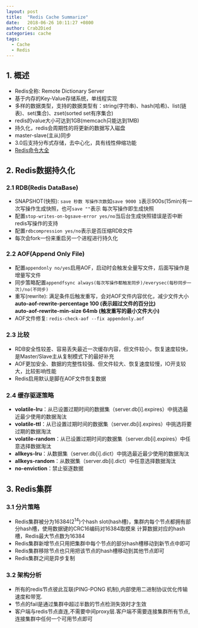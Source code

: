 ```yaml
---
layout: post
title:  "Redis Cache Summarize"
date:   2018-06-26 10:11:27 +0800
author: Crab2Died
categories: cache
tags: 
  - Cache
  - Redis
---
```


## 1. 概述  
   - Redis全称: Remote Dictionary Server
   - 基于内存的Key-Value存储系统，单线程实现  
   - 多样的数据类型，支持的数据类型有：string(字符串)、hash(哈希)、list(链表)、set(集合)、zset(sorted set有序集合) 
   - redis的value大小可达到1GB(memcach只能达到1MB)
   - 持久化，redis会周期性的将更新的数据写入磁盘  
   - master-slave(主从)同步  
   - 3.0后支持分布式存储，去中心化，具有线性伸缩功能
   - [Redis命令大全](http://redisdoc.com/index.html)
   
## 2. Redis数据持久化
### 2.1 RDB(Redis DataBase)
   - SNAPSHOT(快照): `save 秒数 写操作次数`如`save 9000 1`表示900s(15min)有一次写操作生成快照，也可`save ""`表示
     每次写操作即生成快照
   - 配置`stop-writes-on-bgsave-error yes/no`当后台生成快照错误是否中断redis写操作的支持
   - 配置`rdbcompression yes/no`表示是否压缩RDB文件
   - 每次会fork一份来重启另一个进程进行持久化
   
### 2.2 AOF(Append Only File)
   - 配置`appendonly no/yes`启用AOF，启动时会触发全量写文件，后面写操作是增量写文件
   - 同步策略配置`appendfsync always(每次写操作都触发同步)/everysec(每秒同步一次)/no(不同步)`
   - 重写(rewrite): 满足条件后触发重写，会对AOF文件内容优化，减少文件大小  
     **auto-aof-rewrite-percentage 100 (表示超过文件的百分比)**  
     **auto-aof-rewrite-min-size 64mb (触发重写的最小文件大小)**
   - AOF文件修复: `redis-check-aof --fix appendonly.aof`

### 2.3 比较
   - RDB安全性较差、容易丢失最近一次缓存内容，但文件较小，恢复速度较快，是Master/Slave主从复制模式下的最好补充
   - AOF更加安全、数据的完整性较强、但文件较大、恢复速度较慢，IO开支较大，比较影响性能
   - Redis启用默认是脚在AOF文件恢复数据
      
### 2.4 缓存驱逐策略
   - **volatile-lru**：从已设置过期时间的数据集（server.db[i].expires）中挑选最近最少使用的数据淘汰
   - **volatile-ttl**：从已设置过期时间的数据集（server.db[i].expires）中挑选将要过期的数据淘汰
   - **volatile-random**：从已设置过期时间的数据集（server.db[i].expires）中任意选择数据淘汰
   - **allkeys-lru**：从数据集（server.db[i].dict）中挑选最近最少使用的数据淘汰
   - **allkeys-random**：从数据集（server.db[i].dict）中任意选择数据淘汰
   - **no-enviction**：禁止驱逐数据

## 3. Redis集群
### 3.1 分片策略
   - Redis集群被分为16384(2<sup>14</sup>)个hash slot(hash槽)，集群内每个节点都拥有部分hash槽，使用数据键的CRC16编码对16384取模来
     计算数据对应的hash槽，Redis最大节点数为16384
   - Redis集群新增节点只用把集群中每个节点的部分hash槽移动到新节点中即可
   - Redis集群移除节点也只用把该节点的hash槽移动到其他节点即可
   - Redis集群之间是异步复制
   
### 3.2 架构分析
   - 所有的redis节点彼此互联(PING-PONG 机制),内部使用二进制协议优化传输速度和带宽.
   - 节点的fail是通过集群中超过半数的节点检测失效时才生效  
   - 客户端与redis节点直连,不需要中间proxy层.客户端不需要连接集群所有节点,连接集群中任何一个可用节点即可        